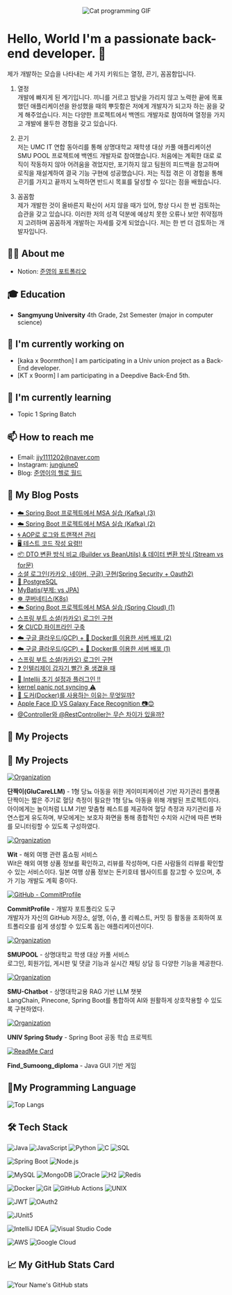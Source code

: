<p align="center">
  <img src="https://media0.giphy.com/media/v1.Y2lkPTc5MGI3NjExbHp6bmtjZmJieXdoN2kwcnBla29tdTQ1dDh2Y3lzc2xhN21tZTN6YyZlcD12MV9pbnRlcm5hbF9naWZfYnlfaWQmY3Q9Zw/aNqEFrYVnsS52/giphy.gif" alt="Cat programming GIF">
</p>

# Hello, World I'm a passionate back-end developer. 👋

 
제가 개발하는 모습을 나타내는 세 가지 키워드는 열정, 끈기, 꼼꼼함입니다.

1. 열정 <br>
개발에 빠지게 된 계기입니다. 끼니를 거르고 밤낮을 가리지 않고 노력한 끝에 목표했던 애플리케이션을 완성했을 때의 뿌듯함은 저에게 개발자가 되고자 하는 꿈을 갖게 해주었습니다. 저는 다양한 프로젝트에서 백엔드 개발자로 참여하며 열정을 가지고 개발에 몰두한 경험을 갖고 있습니다.

2. 끈기 <br>
저는 UMC IT 연합 동아리를 통해 상명대학교 재학생 대상 카풀 애플리케이션 SMU POOL 프로젝트에 백엔드 개발자로 참여했습니다. 처음에는 계획한 대로 로직이 작동하지 않아 어려움을 겪었지만, 포기하지 않고 팀원의 피드백을 참고하며 로직을 재설계하여 결국 기능 구현에 성공했습니다. 저는 직접 겪은 이 경험을 통해 끈기를 가지고 끝까지 노력하면 반드시 목표를 달성할 수 있다는 점을 배웠습니다.

3. 꼼꼼함 <br>
제가 개발한 것이 올바른지 확신이 서지 않을 때가 있어, 항상 다시 한 번 검토하는 습관을 갖고 있습니다. 이러한 저의 성격 덕분에 예상치 못한 오류나 보안 취약점까지 고려하며 꼼꼼하게 개발하는 자세를 갖게 되었습니다. 저는 한 번 더 검토하는 개발자입니다.

## 👨‍💻 About me

- Notion: [준영의 포트폴리오](https://reflective-gruyere-28d.notion.site/1e8844bc141a8020a1dee3f6d60d0743?pvs=73)
  
## 🎓 Education

- **Sangmyung University**
  4th Grade, 2st Semester (major in computer science)

## 🔭 I'm currently working on

- [kaka x 9oormthon] I am participating in a Univ union project as a Back-End developer.
- [KT x 9oorm] I am participating in a Deepdive Back-End 5th.

## 🌱 I'm currently learning

- Topic 1 Spring Batch

## 📫 How to reach me

- Email: [jjy1111202@naver.com](mailto:jjy1111202@naver.com)
- Instagram: [jungjune0](https://www.instagram.com/jungjune0/)
- Blog: [준영이의 헬로 월드](https://blog.naver.com/jungjune0)

## 📕 My Blog Posts
- [☁️ Spring Boot 프로젝트에서 MSA 실습 (Kafka) (3)](https://blog.naver.com/jungjune0/224003342477)
- [☁️ Spring Boot 프로젝트에서 MSA 실습 (Kafka) (2)](https://blog.naver.com/jungjune0/224002001963)
- [🌀 AOP로 로그와 트랜잭션 관리 ](https://blog.naver.com/jungjune0/224019842776)
- [🖥️ 테스트 코드 작성 요령!!](https://blog.naver.com/jungjune0/224018535139)
- [📦 DTO 변환 방식 비교 (Builder vs BeanUtils) & 데이터 변환 방식 (Stream vs for문)](https://blog.naver.com/jungjune0/224014184878)
- [소셜 로그인(카카오, 네이버, 구글) 구현(Spring Security + Oauth2)](https://blog.naver.com/jungjune0/224006022219)
- [🐘 PostgreSQL](https://blog.naver.com/jungjune0/224005015064)
- [MyBatis(부제: vs JPA)](https://blog.naver.com/jungjune0/224002435515)
- [☸️ 쿠버네티스(K8s)](https://blog.naver.com/jungjune0/223978997353)
- [☁️ Spring Boot 프로젝트에서 MSA 실습 (Spring Cloud) (1)](https://blog.naver.com/jungjune0/223978941737)
- [스프링 부트 소셜(카카오) 로그인 구현](https://blog.naver.com/jungjune0/223917418297)
- [🛠️ CI/CD 파이프라인 구축](https://blog.naver.com/jungjune0/223915356254)
- [☁️ 구글 클라우드(GCP) + 🐳 Docker를 이용한 서버 배포 (2)](https://blog.naver.com/jungjune0/223913173033)
- [☁️ 구글 클라우드(GCP) + 🐳 Docker를 이용한 서버 배포 (1)](https://blog.naver.com/jungjune0/223881511617)
- [스프링 부트 소셜(카카오) 로그인 구현](https://blog.naver.com/jungjune0/223917418297)
- [❓ 인텔리제이 갑자기 빨간 줄 생겼을 때](https://blog.naver.com/jungjune0/223915356254)
- [🤗 Intellij 초기 설정과 플러그인 !!](https://blog.naver.com/jungjune0/223759178405)
- [kernel panic not syncing ⚠️](https://blog.naver.com/jungjune0/223665153072)
- [🐳 도커(Docker)를 사용하는 이유는 무엇일까?](https://blog.naver.com/jungjune0/223658680682)
- [Apple Face ID VS Galaxy Face Recognition 📷😊](https://blog.naver.com/jungjune0/223640970514)
- [@Controller와 @RestController는 무슨 차이가 있을까?](https://blog.naver.com/jungjune0/223636706358)


## 🚀 My Projects

## 🚀 My Projects

[![Organization](https://img.shields.io/badge/GitHub-GluCareLLM--단짝이-blue?style=for-the-badge&logo=github)](https://github.com/9oormthon-univ/2025_SEASONTHON_TEAM_4_BE)

**단짝이(GluCareLLM)** - 1형 당뇨 아동을 위한 게이미피케이션 기반 자기관리 플랫폼  
단짝이는 짧은 주기로 혈당 측정이 필요한 1형 당뇨 아동을 위해 개발된 프로젝트이다. 아이에게는 놀이처럼 LLM 기반 맞춤형 퀘스트를 제공하여 혈당 측정과 자기관리를 자연스럽게 유도하며, 부모에게는 보호자 화면을 통해 종합적인 수치와 시간에 따른 변화를 모니터링할 수 있도록 구성하였다.  

[![Organization](https://img.shields.io/badge/GitHub-Wit--Online--ShoppingMall-blue?style=for-the-badge&logo=github)](https://github.com/UMC6th-Wit)

**Wit** - 해외 여행 관련 홈쇼핑 서비스  
Wit은 해외 여행 상품 정보를 확인하고, 리뷰를 작성하며, 다른 사람들의 리뷰를 확인할 수 있는 서비스이다. 일본 여행 상품 정보는 돈키호테 웹사이트를 참고할 수 있으며, 추가 기능 개발도 계획 중이다.

[![GitHub - CommitProfile](https://img.shields.io/badge/GitHub-CommitProfile-blue?style=for-the-badge&logo=github)](https://github.com/CommitProfile)

**CommitProfile** - 개발자 포트폴리오 도구  
개발자가 자신의 GitHub 저장소, 설명, 이슈, 풀 리퀘스트, 커밋 등 활동을 조회하여 포트폴리오를 쉽게 생성할 수 있도록 돕는 애플리케이션이다.

[![Organization](https://img.shields.io/badge/GitHub-SMU--UMC--PROJECT-blue?style=for-the-badge&logo=github)](https://github.com/SMU-UMC-MINI-PROJECT)

**SMUPOOL** - 상명대학교 학생 대상 카풀 서비스  
로그인, 회원가입, 게시판 및 댓글 기능과 실시간 채팅 상담 등 다양한 기능을 제공한다.

[![Organization](https://img.shields.io/badge/GitHub-SAMI--Sangmyung--University--AI--ChatBot-blue?style=for-the-badge&logo=github)](https://github.com/SMU-Chatbot)

**SMU-Chatbot** - 상명대학교용 RAG 기반 LLM 챗봇  
LangChain, Pinecone, Spring Boot를 통합하여 AI와 원활하게 상호작용할 수 있도록 구현하였다.

[![Organization](https://img.shields.io/badge/GitHub-UNIV--Spring--Study-blue?style=for-the-badge&logo=github)](https://github.com/UNIV-Spring-Study)

**UNIV Spring Study** - Spring Boot 공동 학습 프로젝트

[![ReadMe Card](https://github-readme-stats.vercel.app/api/pin/?username=jung0522&repo=Find_Sumoong_diploma&theme=radical)](https://github.com/jung0522/Find_Sumoong_diploma)

**Find_Sumoong_diploma** - Java GUI 기반 게임


## 🌟My Programming Language

![Top Langs](https://github-readme-stats.vercel.app/api/top-langs/?username=Jung0522&layout=compact)

## 🛠 Tech Stack


<!-- Languages -->
![Java](https://img.shields.io/badge/Java-007396?style=for-the-badge&logo=java&logoColor=white)
![JavaScript](https://img.shields.io/badge/JavaScript-F7DF1E?style=for-the-badge&logo=javascript&logoColor=black)
![Python](https://img.shields.io/badge/Python-3776AB?style=for-the-badge&logo=python&logoColor=white)
![C](https://img.shields.io/badge/C-A8B9CC?style=for-the-badge&logo=c&logoColor=white)
![SQL](https://img.shields.io/badge/SQL-003B57?style=for-the-badge&logo=sql&logoColor=white)

<!-- Backend Frameworks -->
![Spring Boot](https://img.shields.io/badge/Spring%20Boot-6DB33F?style=for-the-badge&logo=spring-boot&logoColor=white)
![Node.js](https://img.shields.io/badge/Node.js-339933?style=for-the-badge&logo=nodedotjs&logoColor=white)

<!-- Databases -->
![MySQL](https://img.shields.io/badge/MySQL-4479A1?style=for-the-badge&logo=mysql&logoColor=white)
![MongoDB](https://img.shields.io/badge/MongoDB-47A248?style=for-the-badge&logo=mongodb&logoColor=white)
![Oracle](https://img.shields.io/badge/Oracle-F80000?style=for-the-badge&logo=oracle&logoColor=white)
![H2](https://img.shields.io/badge/H2-4E1F19?style=for-the-badge&logo=h2database&logoColor=white)
![Redis](https://img.shields.io/badge/Redis-DC382D?style=for-the-badge&logo=redis&logoColor=white)

<!-- DevOps & Tools -->
![Docker](https://img.shields.io/badge/Docker-2496ED?style=for-the-badge&logo=docker&logoColor=white)
![Git](https://img.shields.io/badge/Git-F05032?style=for-the-badge&logo=git&logoColor=white)
![GitHub Actions](https://img.shields.io/badge/GitHub_Actions-2088FF?style=for-the-badge&logo=githubactions&logoColor=white)
![UNIX](https://img.shields.io/badge/UNIX-000000?style=for-the-badge&logo=unix&logoColor=white)

<!-- Security -->
![JWT](https://img.shields.io/badge/JWT-000000?style=for-the-badge&logo=JSON%20web%20tokens&logoColor=white)
![OAuth2](https://img.shields.io/badge/OAuth2-EC5990?style=for-the-badge&logo=oauth&logoColor=white)

<!-- Testing -->
![JUnit5](https://img.shields.io/badge/JUnit5-25A162?style=for-the-badge&logo=java&logoColor=white)

<!-- IDE -->
![IntelliJ IDEA](https://img.shields.io/badge/IntelliJ%20IDEA-000000?style=for-the-badge&logo=intellijidea&logoColor=white)
![Visual Studio Code](https://img.shields.io/badge/VSCode-007ACC?style=for-the-badge&logo=visual-studio-code&logoColor=white)

<!-- Cloud/Deployment -->
![AWS](https://img.shields.io/badge/AWS-232F3E?style=for-the-badge&logo=amazon-aws&logoColor=white)
![Google Cloud](https://img.shields.io/badge/Google_Cloud-4285F4?style=for-the-badge&logo=googlecloud&logoColor=white)




## 📈 My GitHub Stats Card

![Your Name's GitHub stats](https://github-readme-stats.vercel.app/api?username=Jung0522&show_icons=true&theme=radical)

